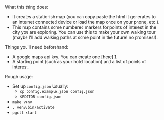What this thing does:
- It creates a static-ish map (you can copy paste the html it generates to an
  internet connected device or load the map once on your phone, etc.).
- This map contains some numbered markers for points of interest in the city
  you are exploring.  You can use this to make your own walking tour (maybe
  I'll add walking paths at some point in the future! no promises!).

Things you'll need beforehand:
- A google maps api key.  You can create one [here] [1].
- A starting point (such as your hotel location) and a list of points of
  interest.

Rough usage:

- Set up `config.json`
    Usually:
    - `cp config.example.json config.json`
    - `$EDITOR config.json`
- `make venv`
- `. venv/bin/activate`
- `pgctl start`


[1]: https://console.developers.google.com/flows/enableapi?apiid=maps_backend,geocoding_backend,directions_backend,distance_matrix_backend,elevation_backend,places_backend&keyType=CLIENT_SIDE&reusekey=true
